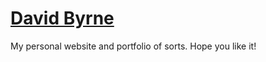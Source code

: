 # [David Byrne](http://www.davidbyrne.io/)

My personal website and portfolio of sorts.
Hope you like it!
